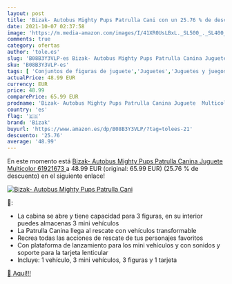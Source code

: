 ```yaml
---
layout: post
title: 'Bizak- Autobus Mighty Pups Patrulla Cani con un 25.76 % de descuento'
date: 2021-10-07 02:37:58
image: 'https://m.media-amazon.com/images/I/41XR0UsLBxL._SL500_._SL400_.jpg'
comments: true
category: ofertas
author: 'tole.es'
slug: 'B08B3Y3VLP-es Bizak- Autobus Mighty Pups Patrulla Canina Juguete...'
sku: 'B08B3Y3VLP-es'
tags: [ 'Conjuntos de figuras de juguete','Juguetes','Juguetes y juegos','Muñecos y figuras','bizak','bizak-', ]
actualPrice: 48.99 EUR
currency: EUR
price: 48.99
comparePrice: 65.99 EUR
prodname: 'Bizak- Autobus Mighty Pups Patrulla Canina Juguete  Multicolor  61921673 '
country: 'es'
flag: '🇪🇸'
brand: 'Bizak'
buyurl: 'https://www.amazon.es/dp/B08B3Y3VLP/?tag=tolees-21'
descuento: '25.76'
average: '48.99'
---
```


En este momento está [Bizak- Autobus Mighty Pups Patrulla Canina Juguete  Multicolor  61921673 ](https://www.amazon.es/dp/B08B3Y3VLP/?tag=tolees-21) a 48.99 EUR (original: 65.99 EUR) (25.76 %  de descuento) en el siguiente enlace!

[![Bizak- Autobus Mighty Pups Patrulla Cani](https://m.media-amazon.com/images/I/41XR0UsLBxL._SL500_._SL400_.jpg)](https://www.amazon.es/dp/B08B3Y3VLP/?tag=tolees-21)

🔎:

- La cabina se abre y tiene capacidad para 3 figuras, en su interior puedes almacenas 3 mini vehículos
- La Patrulla Canina llega al rescate con vehículos transformable
- Recrea todas las acciones de rescate de tus personajes favoritos
- Con plataforma de lanzamiento para los mini vehículos y con sonidos y soporte para la tarjeta lenticular
- Incluye: 1 vehículo, 3 mini vehículos, 3 figuras y 1 tarjeta

[🛒 Aquí!!!](https://www.amazon.es/dp/B08B3Y3VLP/?tag=tolees-21)
